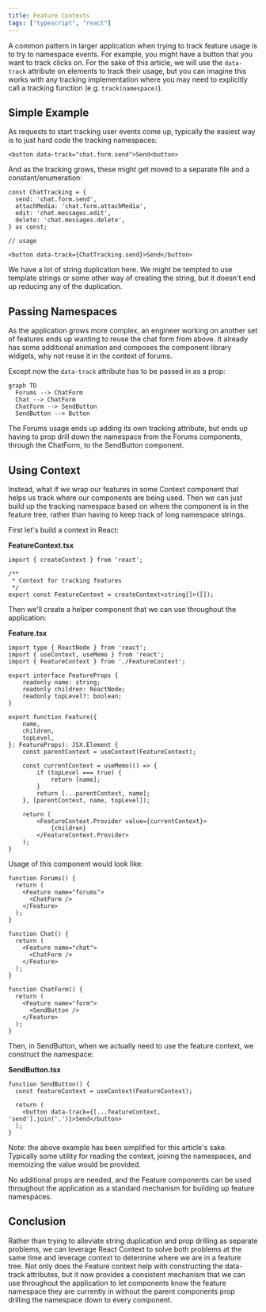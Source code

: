 ```yaml
---
title: Feature Contexts
tags: ["typescript", "react"]
---
```


A common pattern in larger application when trying to track feature usage is to try to namespace events. For example, you might have a button that you want to track clicks on. For the sake of this article, we will use the `data-track` attribute on elements to track their usage, but you can imagine this works with any tracking implementation where you may need to explicitly call a tracking function (e.g. `track(namespace)`).

## Simple Example

As requests to start tracking user events come up, typically the easiest way is to just hard code the tracking namespaces:

```tsx
<button data-track="chat.form.send">Send<button>
```

And as the tracking grows, these might get moved to a separate file and a constant/enumeration:

```tsx
const ChatTracking = {
  send: 'chat.form.send',
  attachMedia: 'chat.form.attachMedia',
  edit: 'chat.messages.edit',
  delete: 'chat.messages.delete',
} as const;

// usage

<button data-track={ChatTracking.send}>Send</button>
```

We have a lot of string duplication here. We might be tempted to use template strings or some other way of creating the string, but it doesn't end up reducing any of the duplication.

## Passing Namespaces

As the application grows more complex, an engineer working on another set of features ends up wanting to reuse the chat form from above. It already has some additional animation and composes the component library widgets, why not reuse it in the context of forums.

Except now the `data-track` attribute has to be passed in as a prop:

```mermaid
graph TD
  Forums --> ChatForm
  Chat --> ChatForm
  ChatForm --> SendButton
  SendButton --> Button

```

The Forums usage ends up adding its own tracking attribute, but ends up having to prop drill down the namespace from the Forums components, through the ChatForm, to the SendButton component.

## Using Context

Instead, what if we wrap our features in some Context component that helps us track where our components are being used. Then we can just build up the tracking namespace based on where the component is in the feature tree, rather than having to keep track of long namespace strings.

First let's build a context in React:

**FeatureContext.tsx**

```tsx
import { createContext } from 'react';

/**
 * Context for tracking features
 */
export const FeatureContext = createContext<string[]>([]);
```

Then we'll create a helper component that we can use throughout the application:

**Feature.tsx**

```tsx
import type { ReactNode } from 'react';
import { useContext, useMemo } from 'react';
import { FeatureContext } from './FeatureContext';

export interface FeatureProps {
    readonly name: string;
    readonly children: ReactNode;
    readonly topLevel?: boolean;
}

export function Feature({
    name,
    children,
    topLevel,
}: FeatureProps): JSX.Element {
    const parentContext = useContext(FeatureContext);

    const currentContext = useMemo(() => {
        if (topLevel === true) {
            return [name];
        }
        return [...parentContext, name];
    }, [parentContext, name, topLevel]);

    return (
        <FeatureContext.Provider value={currentContext}>
            {children}
        </FeatureContext.Provider>
    );
}
```

Usage of this component would look like:

```tsx
function Forums() {
  return (
    <Feature name="forums">
      <ChatForm />
    </Feature>
  );
}

function Chat() {
  return (
    <Feature name="chat">
      <ChatForm />
    </Feature>
  );
}

function ChatForm() {
  return (
    <Feature name="form">
      <SendButton />
    </Feature>
  );
}

```

Then, in SendButton, when we actually need to use the feature context, we construct the namespace:

**SendButton.tsx**

```tsx
function SendButton() {
  const featureContext = useContext(FeatureContext);

  return (
    <button data-track={[...featureContext, 'send'].join('.')}>Send</button>
  );
}
```

Note: the above example has been simplified for this article's sake. Typically some utility for reading the context, joining the namespaces, and memoizing the value would be provided.

No additional props are needed, and the Feature components can be used throughout the application as a standard mechanism for building up feature namespaces.

## Conclusion

Rather than trying to alleviate string duplication and prop drilling as separate problems, we can leverage React Context to solve both problems at the same time and leverage context to determine where we are in a feature tree. Not only does the Feature context help with constructing the data-track attributes, but it now provides a consistent mechanism that we can use throughout the application to let components know the feature namespace they are currently in without the parent components prop drilling the namespace down to every component.
